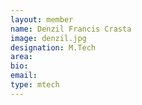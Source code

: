 ```yaml
---
layout: member
name: Denzil Francis Crasta
image: denzil.jpg
designation: M.Tech
area:
bio:
email:
type: mtech
---
```

